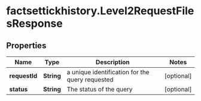# factsettickhistory.Level2RequestFilesResponse

## Properties

Name | Type | Description | Notes
------------ | ------------- | ------------- | -------------
**requestId** | **String** | a unique identification for the query requested | [optional] 
**status** | **String** | The status of the query | [optional] 


